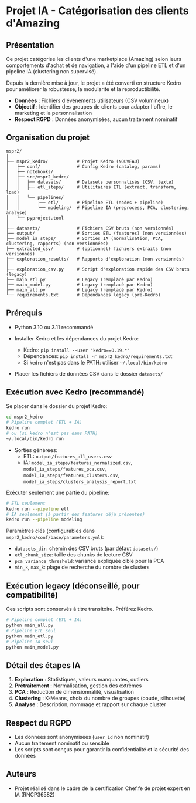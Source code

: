 # Projet IA - Catégorisation des clients d'Amazing

## Présentation
Ce projet catégorise les clients d'une marketplace (Amazing) selon leurs comportements d'achat et de navigation, à l'aide d'un pipeline ETL et d'un pipeline IA (clustering non supervisé).

Depuis la dernière mise à jour, le projet a été converti en structure Kedro pour améliorer la robustesse, la modularité et la reproductibilité.

- **Données** : Fichiers d'événements utilisateurs (CSV volumineux)
- **Objectif** : Identifier des groupes de clients pour adapter l'offre, le marketing et la personnalisation
- **Respect RGPD** : Données anonymisées, aucun traitement nominatif

## Organisation du projet
```
mspr2/
│
├── mspr2_kedro/           # Projet Kedro (NOUVEAU)
│   ├── conf/              # Config Kedro (catalog, params)
│   ├── notebooks/
│   ├── src/mspr2_kedro/
│   │   ├── datasets/      # Datasets personnalisés (CSV, texte)
│   │   ├── etl_steps/     # Utilitaires ETL (extract, transform, load)
│   │   └── pipelines/
│   │       ├── etl/       # Pipeline ETL (nodes + pipeline)
│   │       └── modeling/  # Pipeline IA (preprocess, PCA, clustering, analyse)
│   └── pyproject.toml
│
├── datasets/              # Fichiers CSV bruts (non versionnés)
├── output/                # Sorties ETL (features) (non versionnées)
├── model_ia_steps/        # Sorties IA (normalisation, PCA, clustering, rapports) (non versionnées)
├── extracted_csv/         # (optionnel) fichiers extraits (non versionnés)
├── exploration_results/   # Rapports d'exploration (non versionnés)
│
├── exploration_csv.py     # Script d'exploration rapide des CSV bruts (legacy)
├── main_etl.py            # Legacy (remplacé par Kedro)
├── main_model.py          # Legacy (remplacé par Kedro)
├── main_all.py            # Legacy (remplacé par Kedro)
└── requirements.txt       # Dépendances legacy (pré-Kedro)
```

## Prérequis
- Python 3.10 ou 3.11 recommandé
- Installer Kedro et les dépendances du projet Kedro:
  - Kedro: `pip install --user "kedro==0.19.*"`
  - Dépendances: `pip install -r mspr2_kedro/requirements.txt`
  - Si `kedro` n'est pas dans le PATH: utiliser `~/.local/bin/kedro`

- Placer les fichiers de données CSV dans le dossier `datasets/`

## Exécution avec Kedro (recommandé)
Se placer dans le dossier du projet Kedro:

```bash
cd mspr2_kedro
# Pipeline complet (ETL + IA)
kedro run
# ou (si kedro n'est pas dans PATH)
~/.local/bin/kedro run
```

- Sorties générées:
  - ETL: `output/features_all_users.csv`
  - IA: `model_ia_steps/features_normalized.csv`, `model_ia_steps/features_pca.csv`, `model_ia_steps/features_clusters.csv`, `model_ia_steps/clusters_analysis_report.txt`

Exécuter seulement une partie du pipeline:
```bash
# ETL seulement
kedro run --pipeline etl
# IA seulement (à partir des features déjà présentes)
kedro run --pipeline modeling
```

Paramètres clés (configurables dans `mspr2_kedro/conf/base/parameters.yml`):
- `datasets_dir`: chemin des CSV bruts (par défaut `datasets/`)
- `etl_chunk_size`: taille des chunks de lecture CSV
- `pca_variance_threshold`: variance expliquée cible pour la PCA
- `min_k`, `max_k`: plage de recherche du nombre de clusters

## Exécution legacy (déconseillé, pour compatibilité)
Ces scripts sont conservés à titre transitoire. Préférez Kedro.

```bash
# Pipeline complet (ETL + IA)
python main_all.py
# Pipeline ETL seul
python main_etl.py
# Pipeline IA seul
python main_model.py
```

## Détail des étapes IA
1. **Exploration** : Statistiques, valeurs manquantes, outliers
2. **Prétraitement** : Normalisation, gestion des extrêmes
3. **PCA** : Réduction de dimensionnalité, visualisation
4. **Clustering** : K-Means, choix du nombre de groupes (coude, silhouette)
5. **Analyse** : Description, nommage et rapport sur chaque cluster

## Respect du RGPD
- Les données sont anonymisées (`user_id` non nominatif)
- Aucun traitement nominatif ou sensible
- Les scripts sont conçus pour garantir la confidentialité et la sécurité des données

## Auteurs
- Projet réalisé dans le cadre de la certification Chef.fe de projet expert en IA (RNCP36582) 